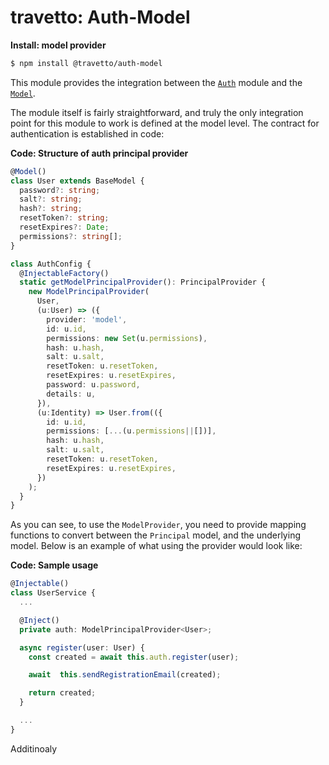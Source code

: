 travetto: Auth-Model
===

**Install: model provider**
```bash
$ npm install @travetto/auth-model
```

This module provides the integration between the [`Auth`](https://github.com/travetto/travetto/tree/master/module/auth) module and the [`Model`](https://github.com/travetto/travetto/tree/master/module/model).

The module itself is fairly straightforward, and truly the only integration point for this module to work is defined at the model level.  The contract for authentication is established in code:

**Code: Structure of auth principal provider**
```typescript
@Model()
class User extends BaseModel {
  password?: string;
  salt?: string;
  hash?: string;
  resetToken?: string;
  resetExpires?: Date;
  permissions?: string[];
}

class AuthConfig {
  @InjectableFactory()
  static getModelPrincipalProvider(): PrincipalProvider {
    new ModelPrincipalProvider(
      User,
      (u:User) => ({ 
        provider: 'model',
        id: u.id, 
        permissions: new Set(u.permissions), 
        hash: u.hash,
        salt: u.salt,
        resetToken: u.resetToken,
        resetExpires: u.resetExpires,
        password: u.password,
        details: u, 
      }),
      (u:Identity) => User.from(({ 
        id: u.id, 
        permissions: [...(u.permissions||[])],
        hash: u.hash,
        salt: u.salt,
        resetToken: u.resetToken,
        resetExpires: u.resetExpires,
      })
    );
  }
}
```
As you can see, to use the `ModelProvider`, you need to provide mapping functions to convert between the `Principal` model, and the underlying model.  Below is an example of what using the provider would look like:

**Code: Sample usage**
```typescript
@Injectable()
class UserService {
  ...

  @Inject()
  private auth: ModelPrincipalProvider<User>;

  async register(user: User) {
    const created = await this.auth.register(user);

    await  this.sendRegistrationEmail(created);

    return created;
  }

  ...
}
```

Additinoaly